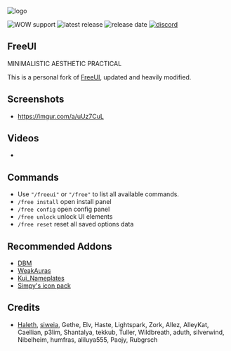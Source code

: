 ![logo](https://i.imgur.com/Sib8Z3K.png "logo")

![WOW support](https://img.shields.io/badge/WOW-ShadowLands-orange?style=flat "ShadowLands") ![latest release](https://img.shields.io/github/v/release/Solor/FreeUI?style=flat "latest release") ![release date](https://img.shields.io/github/release-date/Solor/FreeUI "release date") [![discord](https://img.shields.io/discord/242811601260904450?label=Discord&?style=flat "discord")](https://discord.gg/Uu28KQq)


## FreeUI
MINIMALISTIC AESTHETIC PRACTICAL

This is a personal fork of [FreeUI](https://github.com/Haleth/FreeUI), updated and heavily modified.

## Screenshots
*  https://imgur.com/a/uUz7CuL

## Videos
*  

## Commands
*  Use `"/freeui"` or `"/free"` to list all available commands.
*  `/free install` open install panel
*  `/free config` open config panel
*  `/free unlock` unlock UI elements
*  `/free reset` reset all saved options data

## Recommended Addons
*  [DBM](https://github.com/DeadlyBossMods/DeadlyBossMods)
*  [WeakAuras](https://github.com/WeakAuras/WeakAuras2)
*  [Kui_Nameplates](https://github.com/kesava-wow/kuinameplates2)
*  [Simpy's icon pack](https://git.tukui.org/Simpy/interface/tree/master)

## Credits
*  [Haleth](https://github.com/Haleth), [siweia](https://github.com/siweia), Gethe, Elv, Haste, Lightspark, Zork, Allez, AlleyKat, Caellian, p3lim, Shantalya, tekkub, Tuller, Wildbreath, aduth, silverwind, Nibelheim, humfras, aliluya555, Paojy, Rubgrsch


